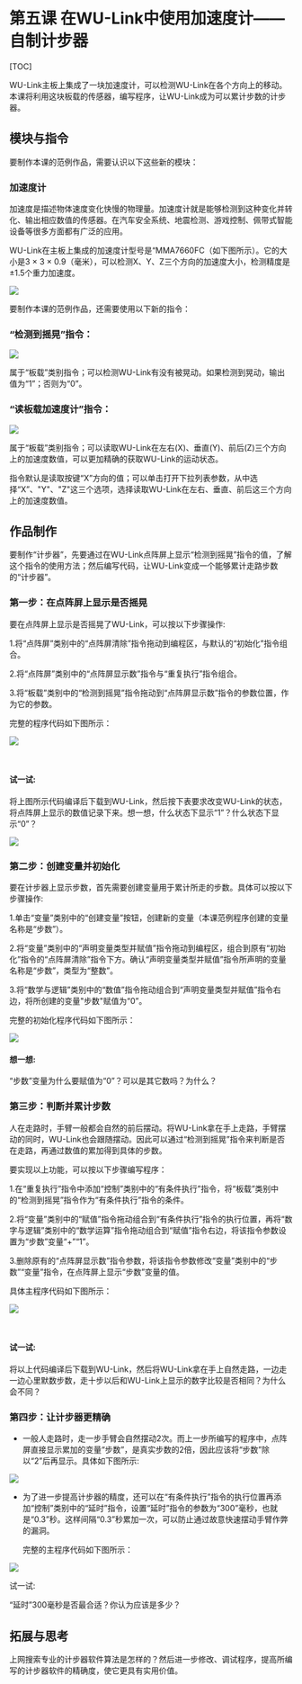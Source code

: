 # 第五课 在WU-Link中使用加速度计——自制计步器

\[TOC\]

WU-Link主板上集成了一块加速度计，可以检测WU-Link在各个方向上的移动。本课将利用这块板载的传感器，编写程序，让WU-Link成为可以累计步数的计步器。

## 模块与指令

要制作本课的范例作品，需要认识以下这些新的模块：

### 加速度计

加速度是描述物体速度变化快慢的物理量。加速度计就是能够检测到这种变化并转化、输出相应数值的传感器。在汽车安全系统、地震检测、游戏控制、佩带式智能设备等很多方面都有广泛的应用。

WU-Link在主板上集成的加速度计型号是“MMA7660FC（如下图所示）。它的大小是3 × 3 × 0.9（毫米），可以检测X、Y、Z三个方向的加速度大小，检测精度是±1.5个重力加速度。

![](../../.gitbook/assets/wulink5-1.png)

要制作本课的范例作品，还需要使用以下新的指令：

### “检测到摇晃”指令：

![](../../.gitbook/assets/wulink5-a.png)

属于“板载”类别指令；可以检测WU-Link有没有被晃动。如果检测到晃动，输出值为“1”；否则为“0”。

### “读板载加速度计”指令：

![](../../.gitbook/assets/wulink5-b.png)

属于“板载”类别指令；可以读取WU-Link在左右\(X\)、垂直\(Y\)、前后\(Z\)三个方向上的加速度数值，可以更加精确的获取WU-Link的运动状态。

指令默认是读取按键“X”方向的值；可以单击打开下拉列表参数，从中选择“X”、"Y"、"Z"这三个选项，选择读取WU-Link在左右、垂直、前后这三个方向上的加速度数值。

## 作品制作

要制作“计步器”，先要通过在WU-Link点阵屏上显示“检测到摇晃”指令的值，了解这个指令的使用方法；然后编写代码，让WU-Link变成一个能够累计走路步数的“计步器”。

### 第一步：在点阵屏上显示是否摇晃

要在点阵屏上显示是否摇晃了WU-Link，可以按以下步骤操作:

1.将“点阵屏”类别中的“点阵屏清除”指令拖动到编程区，与默认的“初始化”指令组合。

2.将“点阵屏”类别中的“点阵屏显示数”指令与“重复执行”指令组合。

3.将“板载”类别中的“检测到摇晃”指令拖动到“点阵屏显示数”指令的参数位置，作为它的参数。

完整的程序代码如下图所示：

![](../../.gitbook/assets/wulink5-2.png)

​

#### 试一试:

将上图所示代码编译后下载到WU-Link，然后按下表要求改变WU-Link的状态，将点阵屏上显示的数值记录下来。想一想，什么状态下显示“1”？什么状态下显示“0”？

![](../../.gitbook/assets/wulink5-2-2.png)

### 第二步：创建变量并初始化

要在计步器上显示步数，首先需要创建变量用于累计所走的步数。具体可以按以下步骤操作:

1.单击“变量”类别中的“创建变量”按钮，创建新的变量（本课范例程序创建的变量名称是“步数”）。

2.将“变量”类别中的“声明变量类型并赋值”指令拖动到编程区，组合到原有“初始化”指令的“点阵屏清除”指令下方。确认“声明变量类型并赋值”指令所声明的变量名称是“步数”，类型为“整数”。

3.将“数学与逻辑”类别中的“数值”指令拖动组合到“声明变量类型并赋值”指令右边，将所创建的变量"步数"赋值为“0”。

完整的初始化程序代码如下图所示：

![](../../.gitbook/assets/wulink5-4.png)

#### 想一想:

“步数”变量为什么要赋值为“0”？可以是其它数吗？为什么？

### 第三步：判断并累计步数

人在走路时，手臂一般都会自然的前后摆动。将WU-Link拿在手上走路，手臂摆动的同时，WU-Link也会跟随摆动。因此可以通过“检测到摇晃”指令来判断是否在走路，再通过数值的累加得到具体的步数。

要实现以上功能，可以按以下步骤编写程序：

1.在“重复执行”指令中添加“控制”类别中的“有条件执行”指令，将“板载”类别中的“检测到摇晃”指令作为“有条件执行”指令的条件。

2.将“变量”类别中的“赋值”指令拖动组合到“有条件执行”指令的执行位置，再将“数字与逻辑”类别中的“数学运算”指令拖动组合到“赋值”指令右边，将该指令参数设置为“步数”变量“+”“1”。

3.删除原有的“点阵屏显示数”指令参数，将该指令参数修改“变量”类别中的“步数”“变量”指令，在点阵屏上显示“步数”变量的值。

具体主程序代码如下图所示：

![](../../.gitbook/assets/wulink5-5.png)

​

#### 试一试:

将以上代码编译后下载到WU-Link，然后将WU-Link拿在手上自然走路，一边走一边心里默数步数，走十步以后和WU-Link上显示的数字比较是否相同？为什么会不同？

### 第四步：让计步器更精确

* 一般人走路时，走一步手臂会自然摆动2次。而上一步所编写的程序中，点阵屏直接显示累加的变量“步数”，是真实步数的2倍，因此应该将“步数”除以“2”后再显示。具体如下图所示:

![](../../.gitbook/assets/wulink5-6.png)

* 为了进一步提高计步器的精度，还可以在“有条件执行”指令的执行位置再添加“控制”类别中的“延时”指令，设置“延时”指令的参数为“300”毫秒，也就是“0.3”秒。这样间隔“0.3”秒累加一次，可以防止通过故意快速摆动手臂作弊的漏洞。

  完整的主程序代码如下图所示：

![](../../.gitbook/assets/wulink5-7.png)

试一试:

“延时”300毫秒是否最合适？你认为应该是多少？

## 拓展与思考

上网搜索专业的计步器软件算法是怎样的？然后进一步修改、调试程序，提高所编写的计步器软件的精确度，使它更具有实用价值。

